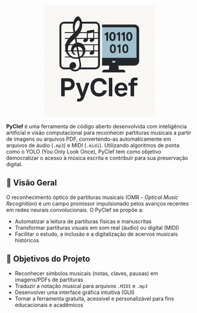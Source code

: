 

<div align="center">
  <img src="assets/logo.png" alt="PyClef" width="300"/>
</div>


**PyClef** é uma ferramenta de código aberto desenvolvida com inteligência artificial e visão computacional para reconhecer partituras musicais a partir de imagens ou arquivos PDF, convertendo-as automaticamente em arquivos de áudio (`.mp3`) e MIDI (`.midi`). Utilizando algoritmos de ponta como o YOLO (You Only Look Once), PyClef tem como objetivo democratizar o acesso à música escrita e contribuir para sua preservação digital.



## 📌 Visão Geral

O reconhecimento óptico de partituras musicais (OMR - *Optical Music Recognition*) é um campo promissor impulsionado pelos avanços recentes em redes neurais convolucionais. O PyClef se propõe a:

- Automatizar a leitura de partituras físicas e manuscritas
- Transformar partituras visuais em som real (áudio) ou digital (MIDI)
- Facilitar o estudo, a inclusão e a digitalização de acervos musicais históricos

## 🎯 Objetivos do Projeto

- Reconhecer símbolos musicais (notas, claves, pausas) em imagens/PDFs de partituras
- Traduzir a notação musical para arquivos `.MIDI` e `.mp3`
- Desenvolver uma interface gráfica intuitiva (GUI)
- Tornar a ferramenta gratuita, acessível e personalizável para fins educacionais e acadêmicos
